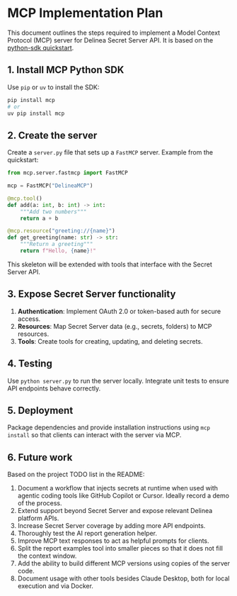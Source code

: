 # MCP Implementation Plan

This document outlines the steps required to implement a Model Context Protocol (MCP) server for Delinea Secret Server API.
It is based on the [python-sdk quickstart](https://github.com/modelcontextprotocol/python-sdk#quickstart).

## 1. Install MCP Python SDK

Use `pip` or `uv` to install the SDK:

```bash
pip install mcp
# or
uv pip install mcp
```

## 2. Create the server

Create a `server.py` file that sets up a `FastMCP` server.
Example from the quickstart:

```python
from mcp.server.fastmcp import FastMCP

mcp = FastMCP("DelineaMCP")

@mcp.tool()
def add(a: int, b: int) -> int:
    """Add two numbers"""
    return a + b

@mcp.resource("greeting://{name}")
def get_greeting(name: str) -> str:
    """Return a greeting"""
    return f"Hello, {name}!"
```

This skeleton will be extended with tools that interface with the Secret Server API.

## 3. Expose Secret Server functionality

1. **Authentication**: Implement OAuth 2.0 or token-based auth for secure access.
2. **Resources**: Map Secret Server data (e.g., secrets, folders) to MCP resources.
3. **Tools**: Create tools for creating, updating, and deleting secrets.

## 4. Testing

Use `python server.py` to run the server locally.
Integrate unit tests to ensure API endpoints behave correctly.

## 5. Deployment

Package dependencies and provide installation instructions using `mcp install` so that clients can interact with the server via MCP.

## 6. Future work

Based on the project TODO list in the README:

1. Document a workflow that injects secrets at runtime when used with agentic coding tools like GitHub Copilot or Cursor.
   Ideally record a demo of the process.
2. Extend support beyond Secret Server and expose relevant Delinea platform APIs.
3. Increase Secret Server coverage by adding more API endpoints.
4. Thoroughly test the AI report generation helper.
5. Improve MCP text responses to act as helpful prompts for clients.
6. Split the report examples tool into smaller pieces so that it does not fill the context window.
7. Add the ability to build different MCP versions using copies of the server code.
8. Document usage with other tools besides Claude Desktop, both for local execution and via Docker.
